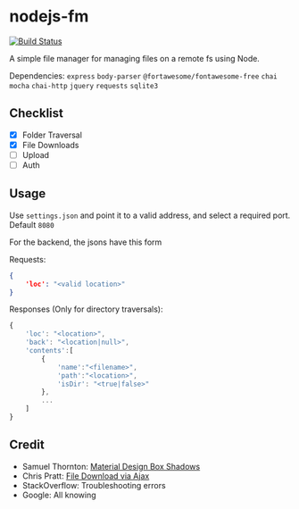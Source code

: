 # nodejs-fm

[![Build Status](https://travis-ci.org/chrisvrose/nodejs-fm.svg?branch=master)](https://travis-ci.org/chrisvrose/nodejs-fm)

A simple file manager for managing files on a remote fs using Node.

Dependencies: `express` `body-parser` `@fortawesome/fontawesome-free` `chai` `mocha` `chai-http` `jquery` `requests` `sqlite3`

## Checklist

- [x] Folder Traversal
- [X] File Downloads
- [ ] Upload
- [ ] Auth

## Usage

Use `settings.json` and point it to a valid address, and select a required port. Default `8080`

For the backend, the jsons have this form

Requests:

```json
{
    'loc': "<valid location>"
}
```

Responses (Only for directory traversals):

```javascript
{
    'loc': "<location>",
    'back': "<location|null>",
    'contents':[
        {
            'name':"<filename>",
            'path':"<location>",
            'isDir': "<true|false>"
        },
        ...
    ]
}
```

## Credit

- Samuel Thornton: [Material Design Box Shadows]("https://codepen.io/sdthornton/pen/wBZdXq")
- Chris Pratt: [File Download via Ajax]('https://codepen.io/chrisdpratt/pen/RKxJNo')
- StackOverflow: Troubleshooting errors
- Google: All knowing